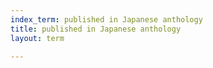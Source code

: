 ```yaml
---
index_term: published in Japanese anthology
title: published in Japanese anthology
layout: term

---
```

